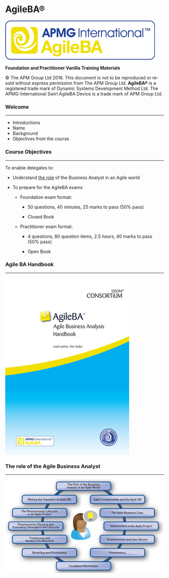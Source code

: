 <!SLIDE title-slide>

# AgileBA®

![](../images/graphic-1-0-1-962-1.png)

**Foundation and Practitioner Vanilla Training Materials**

© The APM Group Ltd 2016\. This document is not to be reproduced or re-sold without express permission from The APM Group Ltd. **AgileBA®** is a registered trade mark of Dynamic Systems Development Method Ltd. The APMG-International Swirl AgileBA Device is a trade mark of APM Group Ltd.

<!SLIDE>

### Welcome

--------------------------------------------------------------------------------

- Introductions
- Name
- Background
- Objectives from the course

<!SLIDE>

### Course Objectives

--------------------------------------------------------------------------------

To enable delegates to:

- Understand <u>the role</u> of the Business Analyst in an Agile world

- To prepare for the AgileBA exams

  - Foundation exam format:

    - 50 questions, 40 minutes, 25 marks to pass (50% pass)

    - Closed Book

  - Practitioner exam format:

    - 4 questions, 80 question items, 2.5 hours, 40 marks to pass (50% pass)

    - Open Book

<!SLIDE>

### Agile BA Handbook

--------------------------------------------------------------------------------

![](../images/graphic0-0-4-1283-2.png)

<!SLIDE>

### The role of the Agile Business Analyst

--------------------------------------------------------------------------------

![](../images/graphic0-0-5-1187-3.png)
